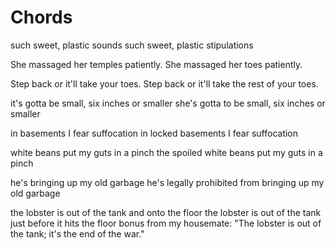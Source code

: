 # Chords

such sweet, plastic sounds 
such sweet, plastic stipulations

She massaged her temples patiently.
She massaged her toes patiently.

Step back or it'll take your toes.
Step back or it'll take the rest of your toes.

it's gotta be small, six inches or smaller
she's gotta to be small, six inches or smaller

in basements I fear suffocation
in locked basements I fear suffocation

white beans put my guts in a pinch
the spoiled white beans put my guts in a pinch

he's bringing up my old garbage
he's legally prohibited from bringing up my old garbage

the lobster is out of the tank and onto the floor
the lobster is out of the tank just before it hits the floor
bonus from my housemate: "The lobster is out of the tank; it's the end of the war."
